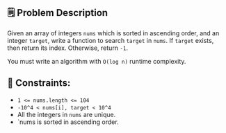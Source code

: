## 🗒️ Problem Description

Given an array of integers `nums` which is sorted in ascending order, and an integer `target`, write a function to search `target` in `nums`. If `target` exists, then return its index. Otherwise, return `-1`.

You must write an algorithm with `O(log n)` runtime complexity.

## 📌 Constraints:

- `1 <= nums.length <= 104`
- `-10^4 < nums[i], target < 10^4`
- All the integers in `nums` are unique.
- `nums is sorted in ascending order.
